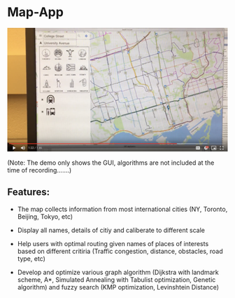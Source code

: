 # Map-App
[![Watch the video](libstreetmap/screen_shot.png)](https://drive.google.com/open?id=0B83yQR18uWgQWWJoRHR6NzNnMkk)
  
(Note: The demo only shows the GUI, algorithms are not included at the time of recording.......)


Features:
-----
* The map collects information from most international cities (NY, Toronto, Beijing, Tokyo, etc)

* Display all names, details of citiy and caliberate to different scale

* Help users with optimal routing given names of places of interests based on different critiria (Traffic congestion, distance, obstacles, road type, etc)

* Develop and optimize various graph algorithm (Dijkstra with landmark scheme, A*, Simulated Annealing with Tabulist optimization, Genetic algorithm) and fuzzy search (KMP optimization, Levinshtein Distance)

